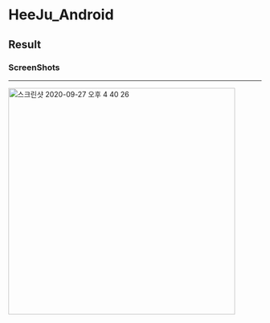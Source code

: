 # HeeJu_Android
## Result

### ScreenShots
-----------
<div>
<img width="451" alt="스크린샷 2020-09-27 오후 4 40 26" src="https://user-images.githubusercontent.com/19165180/94359372-c8b6d900-00e1-11eb-8ce3-6deb9e6658fe.png">
</div>



